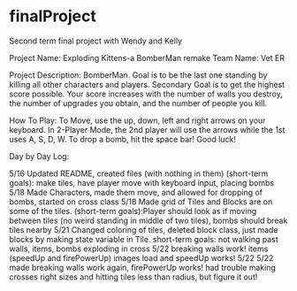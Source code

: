 # finalProject
Second term final project with Wendy and Kelly

Project Name: Exploding Kittens-a BomberMan remake
Team Name: Vet ER

Project Description: BomberMan. Goal is to be the last one standing by killing all other characters and players. Secondary Goal is to get the highest score possible. Your score increases with the number of walls you destroy, the number of upgrades you obtain, and the number of people you kill.

How To Play: To Move, use the up, down, left and right arrows on your keyboard. In 2-Player Mode, the 2nd player will use the arrows while the 1st uses A, S, D, W. To drop a bomb, hit the space bar! Good luck!

Day by Day Log:

5/16 Updated README, created files (with nothing in them) (short-term goals): make tiles, have player move with keyboard input, placing bombs
5/18 Made Characters, made them move, and allowed for dropping of bombs, started on cross class
5/18 Made grid of Tiles and Blocks are on some of the tiles. (short-term goals):Player should look as if moving between tiles (no weird standing in middle of two tiles), bombs should break tiles nearby
5/21 Changed coloring of tiles, deleted block class, just made blocks by making state variable in Tile. short-term goals: not walking past walls, items, bombs exploding in cross
5/22 breaking walls work! items (speedUp and firePowerUp) images load and speedUp works!
5/22 
5/22 made breaking walls work again, firePowerUp works! had trouble making crosses right sizes and hitting tiles less than radius, but figure it out!  